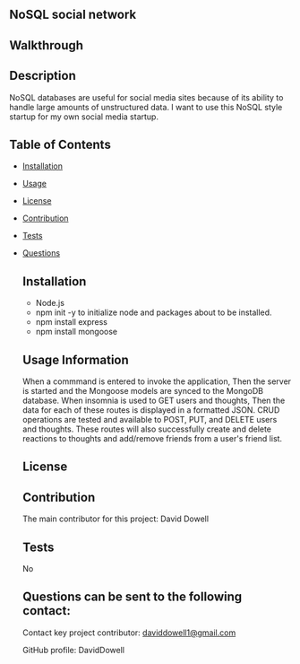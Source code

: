 
  ## NoSQL social network

  ## Walkthrough

  ## Description
  NoSQL databases are useful for social media sites because of its ability to handle large amounts of unstructured data. I want to use this NoSQL style     startup for my own social media startup.

  ## Table of Contents
  
* [Installation](#installation)
* [Usage](#usage)
* [License](#license)
* [Contribution](#contribution)
* [Tests](#tests)
* [Questions](#questions)
      

  ## Installation
  * Node.js
  * npm init -y to initialize node and packages about to be installed. 
  * npm install express
  * npm install mongoose

  ## Usage Information
  When a commmand is entered to invoke the application, Then the server is started and the Mongoose models are synced to the MongoDB database. When insomnia is used to GET users and thoughts, Then the data for each of these routes is displayed in a formatted JSON. CRUD operations are tested and available to POST, PUT, and DELETE users and thoughts. These routes will also successfully create and delete reactions to thoughts and add/remove friends from a user's friend list.

  ## License 
  
  

  ## Contribution
  The main contributor for this project: David Dowell

  ## Tests
  No

  ## Questions can be sent to the following contact:
  Contact key project contributor: daviddowell1@gmail.com

  GitHub profile: DavidDowell
